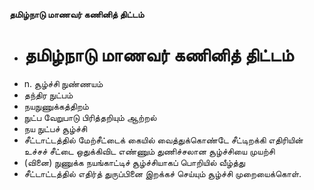 **தமிழ்நாடு மாணவர் கணினித் திட்டம்**
- # தமிழ்நாடு மாணவர் கணினித் திட்டம்
- n. சூழ்ச்சி நுண்ணயம்
- தந்திர நுட்பம்
- நயநுணுக்கத்திறம்
- நுட்ப வேறுபாடு பிரித்தறியும் ஆற்றல்
- நய நுட்பச் சூழ்ச்சி
- சீட்டாட்டத்தில் மேற்சீட்டைக் கையில் வைத்துக்கொண்டே சீட்டிறக்கி எதிரியின் உச்சச் சீட்டை ஒதுக்கிவிட எண்ணும் துணிச்சலான சூழ்ச்சியை முயற்சி
- (வினை) நுணுக்க நயங்காட்டிச் சூழ்ச்சியாகப் பொறியில் வீழ்த்து
- சீட்டாட்டத்தில் எதிர்த் துருப்பினை இறக்கச் செய்யும் சூழ்ச்சி முறையைக்கொள்.

